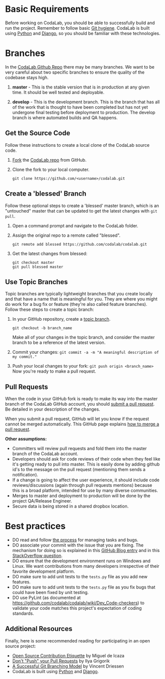 # Basic Requirements

Before working on CodaLab, you should be able to successfully build and run the project.  Remember to follow basic [Git hygiene](http://blog.ericbmerritt.com/2011/09/21/commit-hygiene-and-git.html). CodaLab is built using [Python](http://www.python.org/) and [Django](https://www.djangoproject.com/), so you should be familiar with these technologies.

# Branches
In the [CodaLab Github Repo](http://github.com/codalab/codalab) there may be many branches. We want to be very careful about two specific branches to ensure the quality of the codebase stays high.

1. **master** - This is the stable version that is in production at any given time. It should be well tested and deployable.

2. **develop** - This is the development branch. This is the branch that has all of the work that is thought to have been completed but has not yet undergone final testing before deployment to production. The develop branch is where automated builds and QA happens.

## Get the Source Code
Follow these instructions to create a local clone of the CodaLab source code.

1. [Fork](https://help.github.com/articles/fork-a-repo) the [CodaLab repo](https://github.com/codalab/codalab) from GitHub.

1. Clone the fork to your local computer.
    ```
    git clone https://github.com/<username>/codalab.git
    ```

## Create a 'blessed' Branch
Follow these optional steps to create a 'blessed' master branch, which is an "untouched" master that can be updated to get the latest changes with `git pull`.

1. Open a command prompt and navigate to the CodaLab folder.
1. Assign the original repo to a remote called "blessed".
    ```
    git remote add blessed https://github.com/codalab/codalab.git
    ```

1. Get the latest changes from blessed:
    ```
    git checkout master
    git pull blessed master
    ```

## Use Topic Branches
Topic branches are typically lightweight branches that you create locally and that have a name that is meaningful for you. They are where you might do work for a bug fix or feature (they're also called feature branches). Follow these steps to create a topic branch:

1. In your GitHub repository, create a [topic branch](http://learn.github.com/p/branching.html). 

    `git checkout -b branch_name`
    
    Make all of your changes in the topic branch, and consider the master branch to be  a reference of the latest version.

1. Commit your changes:
```git commit -a -m "A meaningful description of my commit."```

1. Push your local changes to your fork:
```git push origin <branch_name>```
    Now you're ready to make a pull request.

## Pull Requests

When the code in your GitHub fork is ready to make its way into the master branch of the CodaLab GitHub account, you should [submit a pull request](https://help.github.com/articles/using-pull-requests#initiating-the-pull-request). Be detailed in your description of the changes.

When you submit a pull request, GitHub will let you know if the request cannot be merged automatically. This GitHub page explains [how to merge a pull request](https://help.github.com/articles/merging-a-pull-request).

**Other assumptions:**

* Committers will review pull requests and fold them into the master branch of the CodaLab account.
* Developers should ask for code reviews of their code when they feel like it's getting ready to pull into master. This is easily done by adding github id's to the message on the pull request (mentioning them sends a notification).
* If a change is going to affect the user experience, it should include code reviews/discussions (again through pull requests mentions) because this is a broad platform, intended for use by many diverse communities.
* Merges to master and deployment to production will be done by the project QA/Release Engineer.
* Secure data is being stored in a shared dropbox location. 

# Best practices

* DO read and follow [the process](https://github.com/codalab/codalab/wiki/Dev_Issue-tracking) for managing tasks and bugs.
* DO associate your commit with the issue that you are fixing. The mechanism for doing so is explained in this [GitHub Blog entry](https://github.com/blog/831-issues-2-0-the-next-generation) and in this [StackOverflow question](http://stackoverflow.com/questions/1687262/link-to-github-issue-number-with-commit-message).
* DO ensure that the development environment runs on Windows and Linux. We want contributions from many developers irrespective of their favorite development platform.
* DO make sure to add unit tests to the `tests.py` file as you add new features.
* DO make sure to add unit tests to the `tests.py` file as you fix bugs that could have been fixed by unit testing.
* DO use PyLint (as documented at https://github.com/codalab/codalab/wiki/Dev_Code-checkers) to validate your code matches this project's expectation of coding standards.


## Additional Resources

Finally, here is some recommended reading for participating in an open source project:
- [Open Source Contribution Etiquette](http://tirania.org/blog/archive/2010/Dec-31.html) by Miguel de Icaza
- [Don't "Push" your Pull Requests](http://www.igvita.com/2011/12/19/dont-push-your-pull-requests/) by Ilya Grigorik
- [A Successful Git Branching Model](http://nvie.com/posts/a-successful-git-branching-model/) by Vincent Driessen
- CodaLab is built using [Python](http://www.python.org/) and [Django](https://www.djangoproject.com/).